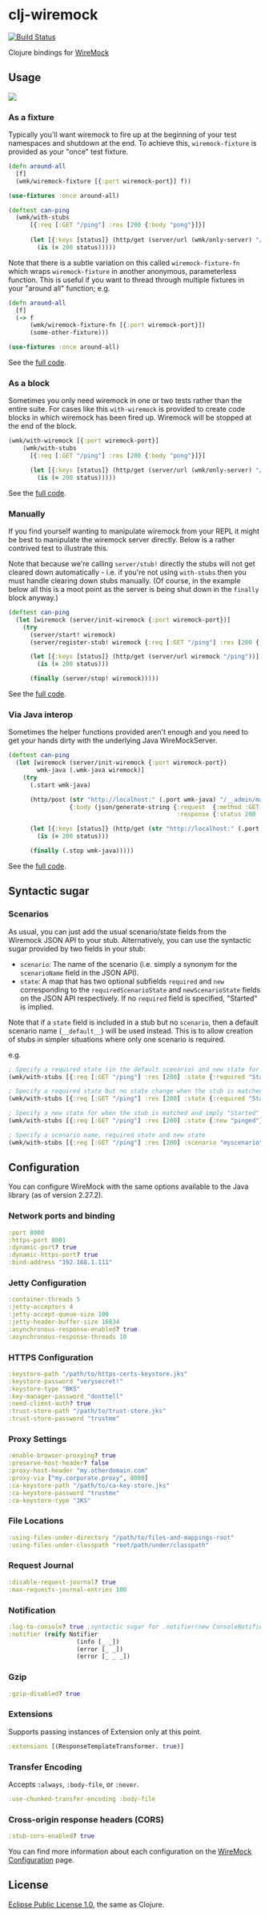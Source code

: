 # clj-wiremock
[![Build Status](https://travis-ci.org/kelveden/clj-wiremock.svg?branch=master)](https://travis-ci.org/kelveden/clj-wiremock)

Clojure bindings for [WireMock](http://wiremock.org/)

## Usage
![](https://clojars.org/kelveden/clj-wiremock/latest-version.svg)

### As a fixture
Typically you'll want wiremock to fire up at the beginning of your
test namespaces and shutdown at the end. To achieve this, `wiremock-fixture`
is provided as your "once" test fixture.

```clj
(defn around-all
  [f]
  (wmk/wiremock-fixture [{:port wiremock-port}] f))

(use-fixtures :once around-all)

(deftest can-ping
  (wmk/with-stubs
      [{:req [:GET "/ping"] :res [200 {:body "pong"}]}]
  
      (let [{:keys [status]} (http/get (server/url (wmk/only-server) "/ping"))]
        (is (= 200 status)))))
```

Note that there is a subtle variation on this called `wiremock-fixture-fn` which
wraps `wiremock-fixture` in another anonymous, parameterless function. This is useful
if you want to thread through multiple fixtures in your "around all" function; e.g.

```clj
(defn around-all
  [f]
  (-> f
  	  (wmk/wiremock-fixture-fn [{:port wiremock-port}])
  	  (some-other-fixture)))

(use-fixtures :once around-all)
```

See the [full code](test/clj_wiremock/test/examples/as_fixture.clj). 

### As a block
Sometimes you only need wiremock in one or two tests rather than the entire
suite. For cases like this `with-wiremock` is provided to create 
code blocks in which wiremock has been fired up. Wiremock will be stopped
at the end of the block.

```clj
(wmk/with-wiremock [{:port wiremock-port}]
    (wmk/with-stubs
      [{:req [:GET "/ping"] :res [200 {:body "pong"}]}]

      (let [{:keys [status]} (http/get (server/url (wmk/only-server) "/ping"))]
        (is (= 200 status)))))
```

See the [full code](test/clj_wiremock/test/examples/as_block.clj). 


### Manually
If you find yourself wanting to manipulate wiremock from your REPL
it might be best to manipulate the wiremock server directly. Below is a
rather contrived test to illustrate this.

Note that because we're calling `server/stub!` directly the stubs will not get
cleared down automatically - i.e. if you're not
using `with-stubs` then you must handle clearing down stubs manually. (Of course,
in the example below all this is a moot point as the server is being shut down in the `finally`
block anyway.)

```clj
(deftest can-ping
  (let [wiremock (server/init-wiremock {:port wiremock-port})]
    (try
      (server/start! wiremock)
      (server/register-stub! wiremock {:req [:GET "/ping"] :res [200 {:body "pong"}]})

      (let [{:keys [status]} (http/get (server/url wiremock "/ping"))]
        (is (= 200 status)))

      (finally (server/stop! wiremock)))))
```

See the [full code](test/clj_wiremock/test/examples/manually.clj).

### Via Java interop
Sometimes the helper functions provided aren't enough and you need to get your hands
dirty with the underlying Java WireMockServer.

```clj
(deftest can-ping
  (let [wiremock (server/init-wiremock {:port wiremock-port})
        wmk-java (.wmk-java wiremock)]
    (try
      (.start wmk-java)

      (http/post (str "http://localhost:" (.port wmk-java) "/__admin/mappings/new")
                 {:body (json/generate-string {:request  {:method :GET :url "/ping"}
                                               :response {:status 200 :body "pong"}})})

      (let [{:keys [status]} (http/get (str "http://localhost:" (.port wmk-java) "/ping"))]
        (is (= 200 status)))

      (finally (.stop wmk-java)))))
```

See the [full code](test/clj_wiremock/test/examples/with_java_interop.clj).

## Syntactic sugar

### Scenarios
As usual, you can just add the usual scenario/state fields from the Wiremock JSON API to
your stub. Alternatively, you can use the syntactic sugar provided by two fields in your stub:

* `scenario`: The name of the scenario (i.e. simply a synonym for the `scenarioName` field in
the JSON API).
* `state`: A map that has two optional subfields `required` and `new` corresponding to the
`requiredScenarioState` and `newScenarioState` fields on the JSON API respectively. If no
`required` field is specified, "Started" is implied.

Note that if a `state` field is included in a stub but no `scenario`, then a default scenario
name (`__default__`) will be used instead. This is to allow creation of stubs in simpler situations
where only one scenario is required. 

e.g.

```clj
; Specify a required state (in the default scenario) and new state for when the stub is matched
(wmk/with-stubs [{:req [:GET "/ping"] :res [200] :state {:required "Started" :new "pinged"}}] ...)

; Specify a required state but no state change when the stub is matched
(wmk/with-stubs [{:req [:GET "/ping"] :res [200] :state {:required "Started"}}] ...)

; Specify a new state for when the stub is matched and imply "Started" as the required state 
(wmk/with-stubs [{:req [:GET "/ping"] :res [200] :state {:new "pinged"}}] ...)

; Specify a scenario name, required state and new state
(wmk/with-stubs [{:req [:GET "/ping"] :res [200] :scenario "myscenario" :state {:required "Started" :new "pinged"}}] ...)
```

## Configuration

You can configure WireMock with the same options available to the Java library (as of version 2.27.2).

### Network ports and binding

```clj
:port 8000
:https-port 8001
:dynamic-port? true
:dynamic-https-port? true
:bind-address "192.168.1.111"
```

### Jetty Configuration

```clj
:container-threads 5
:jetty-acceptors 4
:jetty-accept-queue-size 100
:jetty-header-buffer-size 16834
:asynchronous-response-enabled? true
:asynchronous-response-threads 10
```

### HTTPS Configuration

```clj
:keystore-path "/path/to/https-certs-keystore.jks"
:keystore-password "verysecret!"
:keystore-type "BKS"
:key-manager-password "donttell"
:need-client-auth? true
:trust-store-path "/path/to/trust-store.jks"
:trust-store-password "trustme"
```

### Proxy Settings

```clj
:enable-browser-proxying? true
:preserve-host-header? false
:proxy-host-header "my.otherdomain.com"
:proxy-via ["my.corporate.proxy", 8080]
:ca-keystore-path "/path/to/ca-key-store.jks"
:ca-keystore-password "trustme"
:ca-keystore-type "JKS"
```

### File Locations

```clj
:using-files-under-directory "/path/to/files-and-mappings-root"
:using-files-under-classpath "root/path/under/classpath"
```

### Request Journal

```clj
:disable-request-journal? true
:max-requests-journal-entries 100
```

### Notification

```clj
:log-to-console? true ;syntactic sugar for .notifier(new ConsoleNotifier(true))
:notifier (reify Notifier
                   (info [_ _])
                   (error [_ _])
                   (error [_ _ _])
```

### Gzip

```clj
:gzip-disabled? true
```

### Extensions
Supports passing instances of Extension only at this point.

```clj
:extensions [(ResponseTemplateTransformer. true)]
```

### Transfer Encoding

Accepts `:always`, `:body-file`, or `:never`.

```clj
:use-chunked-transfer-encoding :body-file
```

### Cross-origin response headers (CORS)

```clj
:stub-cors-enabled? true
```

You can find more information about each configuration on the [WireMock Configuration](http://wiremock.org/docs/configuration) page.

## License
[Eclipse Public License 1.0](http://opensource.org/licenses/eclipse-1.0.php), the same as Clojure.